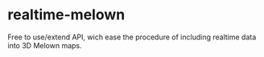 # realtime-melown
Free to use/extend API, wich ease the procedure of including realtime data into 3D Melown maps. 
